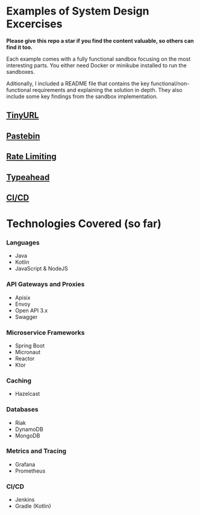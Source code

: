 # Examples of System Design Excercises

**Please give this repo a star if you find the content valuable, so others can find it too.**

Each example comes with a fully functional sandbox focusing on the most interesting parts. You either need Docker or minikube installed to run the sandboxes. 

Aditionally, I included a README file that contains the key functional/non-functional requirements and explaining the solution in depth. They also include some key findings from the sandbox implementation. 

## [TinyURL](tinyurl)
## [Pastebin](pastebin)
## [Rate Limiting](rate-limiting)
## [Typeahead](typeahead)
## [CI/CD](cicd)

# Technologies Covered (so far)

### Languages
- Java
- Kotlin
- JavaScript & NodeJS

### API Gateways and Proxies
- Apisix
- Envoy
- Open API 3.x
- Swagger

### Microservice Frameworks
- Spring Boot
- Micronaut
- Reactor
- Ktor

### Caching
- Hazelcast

### Databases
- Riak
- DynamoDB
- MongoDB

### Metrics and Tracing
- Grafana
- Prometheus

### CI/CD
- Jenkins
- Gradle (Kotlin)